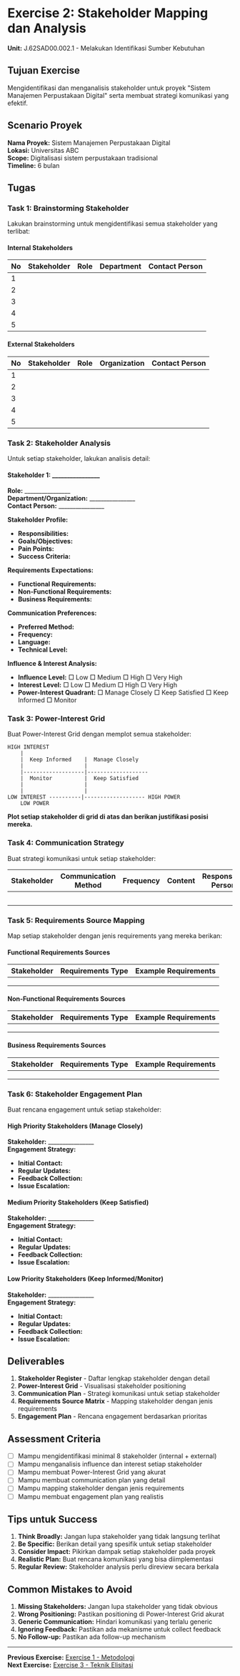# Exercise 2: Stakeholder Mapping dan Analysis
**Unit:** J.62SAD00.002.1 - Melakukan Identifikasi Sumber Kebutuhan

## Tujuan Exercise
Mengidentifikasi dan menganalisis stakeholder untuk proyek "Sistem Manajemen Perpustakaan Digital" serta membuat strategi komunikasi yang efektif.

## Scenario Proyek
**Nama Proyek:** Sistem Manajemen Perpustakaan Digital  
**Lokasi:** Universitas ABC  
**Scope:** Digitalisasi sistem perpustakaan tradisional  
**Timeline:** 6 bulan  

## Tugas

### Task 1: Brainstorming Stakeholder
Lakukan brainstorming untuk mengidentifikasi semua stakeholder yang terlibat:

#### Internal Stakeholders
| No | Stakeholder | Role | Department | Contact Person |
|----|-------------|------|------------|----------------|
| 1 | | | | |
| 2 | | | | |
| 3 | | | | |
| 4 | | | | |
| 5 | | | | |

#### External Stakeholders
| No | Stakeholder | Role | Organization | Contact Person |
|----|-------------|------|--------------|----------------|
| 1 | | | | |
| 2 | | | | |
| 3 | | | | |
| 4 | | | | |
| 5 | | | | |

### Task 2: Stakeholder Analysis
Untuk setiap stakeholder, lakukan analisis detail:

#### Stakeholder 1: ________________
**Role:** ________________  
**Department/Organization:** ________________  
**Contact Person:** ________________  

**Stakeholder Profile:**
- **Responsibilities:** 
- **Goals/Objectives:** 
- **Pain Points:** 
- **Success Criteria:** 

**Requirements Expectations:**
- **Functional Requirements:** 
- **Non-Functional Requirements:** 
- **Business Requirements:** 

**Communication Preferences:**
- **Preferred Method:** 
- **Frequency:** 
- **Language:** 
- **Technical Level:** 

**Influence & Interest Analysis:**
- **Influence Level:** □ Low □ Medium □ High □ Very High
- **Interest Level:** □ Low □ Medium □ High □ Very High
- **Power-Interest Quadrant:** □ Manage Closely □ Keep Satisfied □ Keep Informed □ Monitor

### Task 3: Power-Interest Grid
Buat Power-Interest Grid dengan memplot semua stakeholder:

```
HIGH INTEREST
    |
    |  Keep Informed    |  Manage Closely
    |                   |
    |-------------------|-------------------
    |  Monitor          |  Keep Satisfied
    |                   |
    |                   |
LOW INTEREST ----------|------------------- HIGH POWER
    LOW POWER
```

**Plot setiap stakeholder di grid di atas dan berikan justifikasi posisi mereka.**

### Task 4: Communication Strategy
Buat strategi komunikasi untuk setiap stakeholder:

| Stakeholder | Communication Method | Frequency | Content | Responsible Person |
|-------------|---------------------|-----------|---------|-------------------|
| | | | | |
| | | | | |
| | | | | |
| | | | | |
| | | | | |

### Task 5: Requirements Source Mapping
Map setiap stakeholder dengan jenis requirements yang mereka berikan:

#### Functional Requirements Sources
| Stakeholder | Requirements Type | Example Requirements |
|-------------|------------------|---------------------|
| | | |
| | | |
| | | |

#### Non-Functional Requirements Sources
| Stakeholder | Requirements Type | Example Requirements |
|-------------|------------------|---------------------|
| | | |
| | | |
| | | |

#### Business Requirements Sources
| Stakeholder | Requirements Type | Example Requirements |
|-------------|------------------|---------------------|
| | | |
| | | |
| | | |

### Task 6: Stakeholder Engagement Plan
Buat rencana engagement untuk setiap stakeholder:

#### High Priority Stakeholders (Manage Closely)
**Stakeholder:** ________________  
**Engagement Strategy:** 
- **Initial Contact:** 
- **Regular Updates:** 
- **Feedback Collection:** 
- **Issue Escalation:** 

#### Medium Priority Stakeholders (Keep Satisfied)
**Stakeholder:** ________________  
**Engagement Strategy:** 
- **Initial Contact:** 
- **Regular Updates:** 
- **Feedback Collection:** 
- **Issue Escalation:** 

#### Low Priority Stakeholders (Keep Informed/Monitor)
**Stakeholder:** ________________  
**Engagement Strategy:** 
- **Initial Contact:** 
- **Regular Updates:** 
- **Feedback Collection:** 
- **Issue Escalation:** 

## Deliverables
1. **Stakeholder Register** - Daftar lengkap stakeholder dengan detail
2. **Power-Interest Grid** - Visualisasi stakeholder positioning
3. **Communication Plan** - Strategi komunikasi untuk setiap stakeholder
4. **Requirements Source Matrix** - Mapping stakeholder dengan jenis requirements
5. **Engagement Plan** - Rencana engagement berdasarkan prioritas

## Assessment Criteria
- [ ] Mampu mengidentifikasi minimal 8 stakeholder (internal + external)
- [ ] Mampu menganalisis influence dan interest setiap stakeholder
- [ ] Mampu membuat Power-Interest Grid yang akurat
- [ ] Mampu membuat communication plan yang detail
- [ ] Mampu mapping stakeholder dengan jenis requirements
- [ ] Mampu membuat engagement plan yang realistis

## Tips untuk Success
1. **Think Broadly:** Jangan lupa stakeholder yang tidak langsung terlihat
2. **Be Specific:** Berikan detail yang spesifik untuk setiap stakeholder
3. **Consider Impact:** Pikirkan dampak setiap stakeholder pada proyek
4. **Realistic Plan:** Buat rencana komunikasi yang bisa diimplementasi
5. **Regular Review:** Stakeholder analysis perlu direview secara berkala

## Common Mistakes to Avoid
1. **Missing Stakeholders:** Jangan lupa stakeholder yang tidak obvious
2. **Wrong Positioning:** Pastikan positioning di Power-Interest Grid akurat
3. **Generic Communication:** Hindari komunikasi yang terlalu generic
4. **Ignoring Feedback:** Pastikan ada mekanisme untuk collect feedback
5. **No Follow-up:** Pastikan ada follow-up mechanism

---
**Previous Exercise:** [Exercise 1 - Metodologi](../exercises/exercise-01-metodologi.md)  
**Next Exercise:** [Exercise 3 - Teknik Elisitasi](../exercises/exercise-03-elisitasi.md)




